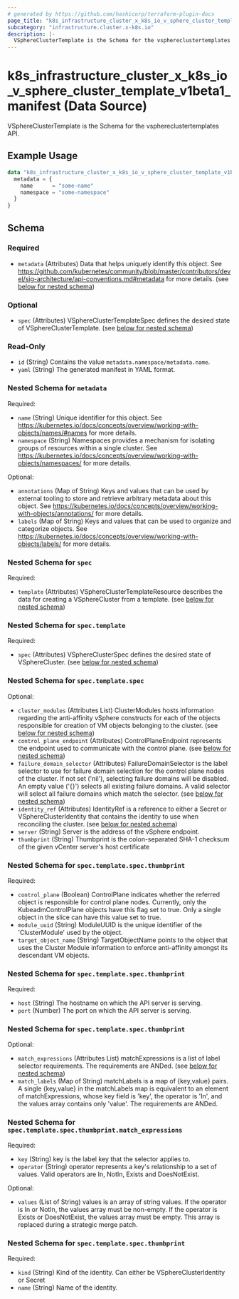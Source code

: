 ```yaml
---
# generated by https://github.com/hashicorp/terraform-plugin-docs
page_title: "k8s_infrastructure_cluster_x_k8s_io_v_sphere_cluster_template_v1beta1_manifest Data Source - terraform-provider-k8s"
subcategory: "infrastructure.cluster.x-k8s.io"
description: |-
  VSphereClusterTemplate is the Schema for the vsphereclustertemplates API.
---
```


# k8s_infrastructure_cluster_x_k8s_io_v_sphere_cluster_template_v1beta1_manifest (Data Source)

VSphereClusterTemplate is the Schema for the vsphereclustertemplates API.

## Example Usage

```terraform
data "k8s_infrastructure_cluster_x_k8s_io_v_sphere_cluster_template_v1beta1_manifest" "example" {
  metadata = {
    name      = "some-name"
    namespace = "some-namespace"
  }
}
```

<!-- schema generated by tfplugindocs -->
## Schema

### Required

- `metadata` (Attributes) Data that helps uniquely identify this object. See https://github.com/kubernetes/community/blob/master/contributors/devel/sig-architecture/api-conventions.md#metadata for more details. (see [below for nested schema](#nestedatt--metadata))

### Optional

- `spec` (Attributes) VSphereClusterTemplateSpec defines the desired state of VSphereClusterTemplate. (see [below for nested schema](#nestedatt--spec))

### Read-Only

- `id` (String) Contains the value `metadata.namespace/metadata.name`.
- `yaml` (String) The generated manifest in YAML format.

<a id="nestedatt--metadata"></a>
### Nested Schema for `metadata`

Required:

- `name` (String) Unique identifier for this object. See https://kubernetes.io/docs/concepts/overview/working-with-objects/names/#names for more details.
- `namespace` (String) Namespaces provides a mechanism for isolating groups of resources within a single cluster. See https://kubernetes.io/docs/concepts/overview/working-with-objects/namespaces/ for more details.

Optional:

- `annotations` (Map of String) Keys and values that can be used by external tooling to store and retrieve arbitrary metadata about this object. See https://kubernetes.io/docs/concepts/overview/working-with-objects/annotations/ for more details.
- `labels` (Map of String) Keys and values that can be used to organize and categorize objects. See https://kubernetes.io/docs/concepts/overview/working-with-objects/labels/ for more details.


<a id="nestedatt--spec"></a>
### Nested Schema for `spec`

Required:

- `template` (Attributes) VSphereClusterTemplateResource describes the data for creating a VSphereCluster from a template. (see [below for nested schema](#nestedatt--spec--template))

<a id="nestedatt--spec--template"></a>
### Nested Schema for `spec.template`

Required:

- `spec` (Attributes) VSphereClusterSpec defines the desired state of VSphereCluster. (see [below for nested schema](#nestedatt--spec--template--spec))

<a id="nestedatt--spec--template--spec"></a>
### Nested Schema for `spec.template.spec`

Optional:

- `cluster_modules` (Attributes List) ClusterModules hosts information regarding the anti-affinity vSphere constructs for each of the objects responsible for creation of VM objects belonging to the cluster. (see [below for nested schema](#nestedatt--spec--template--spec--cluster_modules))
- `control_plane_endpoint` (Attributes) ControlPlaneEndpoint represents the endpoint used to communicate with the control plane. (see [below for nested schema](#nestedatt--spec--template--spec--control_plane_endpoint))
- `failure_domain_selector` (Attributes) FailureDomainSelector is the label selector to use for failure domain selection for the control plane nodes of the cluster. If not set ('nil'), selecting failure domains will be disabled. An empty value ('{}') selects all existing failure domains. A valid selector will select all failure domains which match the selector. (see [below for nested schema](#nestedatt--spec--template--spec--failure_domain_selector))
- `identity_ref` (Attributes) IdentityRef is a reference to either a Secret or VSphereClusterIdentity that contains the identity to use when reconciling the cluster. (see [below for nested schema](#nestedatt--spec--template--spec--identity_ref))
- `server` (String) Server is the address of the vSphere endpoint.
- `thumbprint` (String) Thumbprint is the colon-separated SHA-1 checksum of the given vCenter server's host certificate

<a id="nestedatt--spec--template--spec--cluster_modules"></a>
### Nested Schema for `spec.template.spec.thumbprint`

Required:

- `control_plane` (Boolean) ControlPlane indicates whether the referred object is responsible for control plane nodes. Currently, only the KubeadmControlPlane objects have this flag set to true. Only a single object in the slice can have this value set to true.
- `module_uuid` (String) ModuleUUID is the unique identifier of the 'ClusterModule' used by the object.
- `target_object_name` (String) TargetObjectName points to the object that uses the Cluster Module information to enforce anti-affinity amongst its descendant VM objects.


<a id="nestedatt--spec--template--spec--control_plane_endpoint"></a>
### Nested Schema for `spec.template.spec.thumbprint`

Required:

- `host` (String) The hostname on which the API server is serving.
- `port` (Number) The port on which the API server is serving.


<a id="nestedatt--spec--template--spec--failure_domain_selector"></a>
### Nested Schema for `spec.template.spec.thumbprint`

Optional:

- `match_expressions` (Attributes List) matchExpressions is a list of label selector requirements. The requirements are ANDed. (see [below for nested schema](#nestedatt--spec--template--spec--thumbprint--match_expressions))
- `match_labels` (Map of String) matchLabels is a map of {key,value} pairs. A single {key,value} in the matchLabels map is equivalent to an element of matchExpressions, whose key field is 'key', the operator is 'In', and the values array contains only 'value'. The requirements are ANDed.

<a id="nestedatt--spec--template--spec--thumbprint--match_expressions"></a>
### Nested Schema for `spec.template.spec.thumbprint.match_expressions`

Required:

- `key` (String) key is the label key that the selector applies to.
- `operator` (String) operator represents a key's relationship to a set of values. Valid operators are In, NotIn, Exists and DoesNotExist.

Optional:

- `values` (List of String) values is an array of string values. If the operator is In or NotIn, the values array must be non-empty. If the operator is Exists or DoesNotExist, the values array must be empty. This array is replaced during a strategic merge patch.



<a id="nestedatt--spec--template--spec--identity_ref"></a>
### Nested Schema for `spec.template.spec.thumbprint`

Required:

- `kind` (String) Kind of the identity. Can either be VSphereClusterIdentity or Secret
- `name` (String) Name of the identity.
